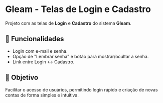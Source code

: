 # Gleam - Telas de Login e Cadastro

Projeto com as telas de **Login** e **Cadastro** do sistema **Gleam**.

## 📌 Funcionalidades
- Login com e-mail e senha.  
- Opção de "Lembrar senha" e botão para mostrar/ocultar a senha.  
- Link entre Login ↔ Cadastro.

## 🎯 Objetivo
Facilitar o acesso de usuários, permitindo login rápido e criação de novas contas de forma simples e intuitiva.  
